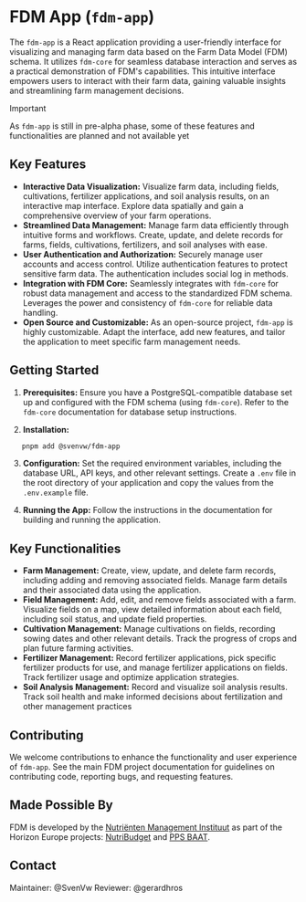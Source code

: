# FDM App (`fdm-app`)

The `fdm-app` is a React application providing a user-friendly interface for visualizing and managing farm data based on the Farm Data Model (FDM) schema. It utilizes `fdm-core` for seamless database interaction and serves as a practical demonstration of FDM's capabilities.  This intuitive interface empowers users to interact with their farm data, gaining valuable insights and streamlining farm management decisions.

> [!IMPORTANT]  
> As `fdm-app` is still in pre-alpha phase, some of these features and functionalities are planned and not available yet

## Key Features

* **Interactive Data Visualization:**  Visualize farm data, including fields, cultivations, fertilizer applications, and soil analysis results, on an interactive map interface. Explore data spatially and gain a comprehensive overview of your farm operations.
* **Streamlined Data Management:**  Manage farm data efficiently through intuitive forms and workflows. Create, update, and delete records for farms, fields, cultivations, fertilizers, and soil analyses with ease.
* **User Authentication and Authorization:** Securely manage user accounts and access control.  Utilize authentication features to protect sensitive farm data. The authentication includes social log in methods.
* **Integration with FDM Core:**  Seamlessly integrates with `fdm-core` for robust data management and access to the standardized FDM schema. Leverages the power and consistency of `fdm-core` for reliable data handling.
* **Open Source and Customizable:**  As an open-source project, `fdm-app` is highly customizable. Adapt the interface, add new features, and tailor the application to meet specific farm management needs.

## Getting Started

1. **Prerequisites:** Ensure you have a PostgreSQL-compatible database set up and configured with the FDM schema (using `fdm-core`). Refer to the `fdm-core` documentation for database setup instructions.

2. **Installation:**

```bash
   pnpm add @svenvw/fdm-app
```

3. **Configuration:** Set the required environment variables, including the database URL, API keys, and other relevant settings. Create a `.env` file in the root directory of your application and copy the values from the `.env.example` file.

4. **Running the App:** Follow the instructions in the documentation for building and running the application.

## Key Functionalities
* **Farm Management:** Create, view, update, and delete farm records, including adding and removing associated fields. Manage farm details and their associated data using the application.
* **Field Management:** Add, edit, and remove fields associated with a farm. Visualize fields on a map, view detailed information about each field, including soil status, and update field properties.
* **Cultivation Management:** Manage cultivations on fields, recording sowing dates and other relevant details. Track the progress of crops and plan future farming activities.
* **Fertilizer Management:** Record fertilizer applications, pick specific fertilizer products for use, and manage fertilizer applications on fields. Track fertilizer usage and optimize application strategies.
* **Soil Analysis Management:** Record and visualize soil analysis results. Track soil health and make informed decisions about fertilization and other management practices

## Contributing
We welcome contributions to enhance the functionality and user experience of `fdm-app`. See the main FDM project documentation for guidelines on contributing code, reporting bugs, and requesting features.

## Made Possible By

FDM is developed by the [Nutriënten Management Instituut](https://www.nmi-agro.nl/) as part of the Horizon Europe projects: [NutriBudget](https://www.nutribudget.eu/) and [PPS BAAT](https://www.handboekbodemenbemesting.nl/nl/handboekbodemenbemesting/pps-baat.htm).


## Contact

Maintainer: @SvenVw
Reviewer: @gerardhros
